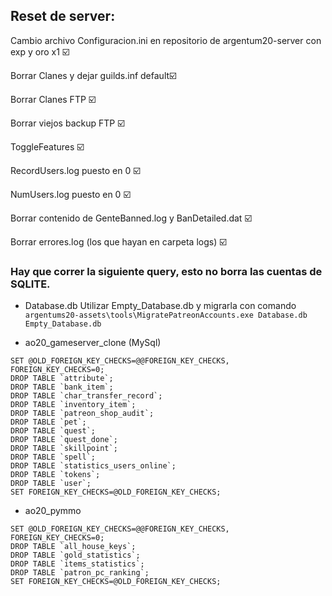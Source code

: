 ## Reset de server:

Cambio archivo Configuracion.ini en repositorio de argentum20-server con exp y oro x1 ☑️ 

Borrar Clanes y dejar guilds.inf default☑️ 

Borrar Clanes FTP ☑️ 

Borrar viejos backup FTP ☑️ 

ToggleFeatures ☑️ 

RecordUsers.log puesto en 0 ☑️ 

NumUsers.log puesto en 0 ☑️ 

Borrar contenido de GenteBanned.log y BanDetailed.dat  ☑️ 

Borrar errores.log (los que hayan en carpeta logs) ☑️ 


### Hay que correr la siguiente query, esto no borra las cuentas de SQLITE.
- Database.db
Utilizar Empty_Database.db y migrarla con comando `argentums20-assets\tools\MigratePatreonAccounts.exe Database.db Empty_Database.db`

- ao20_gameserver_clone (MySql)
```
SET @OLD_FOREIGN_KEY_CHECKS=@@FOREIGN_KEY_CHECKS, FOREIGN_KEY_CHECKS=0;
DROP TABLE `attribute`;
DROP TABLE `bank_item`;
DROP TABLE `char_transfer_record`;
DROP TABLE `inventory_item`;
DROP TABLE `patreon_shop_audit`;
DROP TABLE `pet`;
DROP TABLE `quest`;
DROP TABLE `quest_done`;
DROP TABLE `skillpoint`;
DROP TABLE `spell`;
DROP TABLE `statistics_users_online`;
DROP TABLE `tokens`;
DROP TABLE `user`;
SET FOREIGN_KEY_CHECKS=@OLD_FOREIGN_KEY_CHECKS;
```

- ao20_pymmo
```
SET @OLD_FOREIGN_KEY_CHECKS=@@FOREIGN_KEY_CHECKS, FOREIGN_KEY_CHECKS=0;
DROP TABLE `all_house_keys`;
DROP TABLE `gold_statistics`;
DROP TABLE `items_statistics`;
DROP TABLE `patron_pc_ranking`;
SET FOREIGN_KEY_CHECKS=@OLD_FOREIGN_KEY_CHECKS;
```
